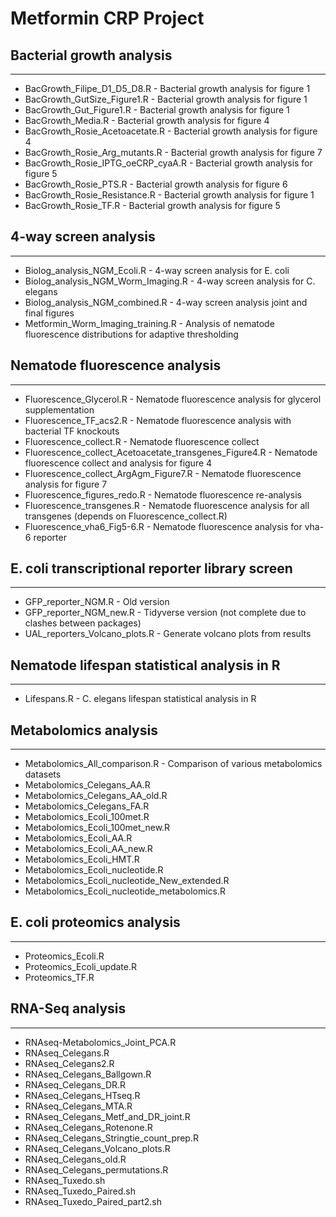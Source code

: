 # Metformin CRP Project
## Bacterial growth analysis
---
- BacGrowth_Filipe_D1_D5_D8.R - Bacterial growth analysis for figure 1
- BacGrowth_GutSize_Figure1.R - Bacterial growth analysis for figure 1
- BacGrowth_Gut_Figure1.R - Bacterial growth analysis for figure 1
- BacGrowth_Media.R - Bacterial growth analysis for figure 4
- BacGrowth_Rosie_Acetoacetate.R - Bacterial growth analysis for figure 4
- BacGrowth_Rosie_Arg_mutants.R - Bacterial growth analysis for figure 7
- BacGrowth_Rosie_IPTG_oeCRP_cyaA.R - Bacterial growth analysis for figure 5
- BacGrowth_Rosie_PTS.R - Bacterial growth analysis for figure 6
- BacGrowth_Rosie_Resistance.R - Bacterial growth analysis for figure 1
- BacGrowth_Rosie_TF.R - Bacterial growth analysis for figure 5
## 4-way screen analysis
---
- Biolog_analysis_NGM_Ecoli.R - 4-way screen analysis for E. coli
- Biolog_analysis_NGM_Worm_Imaging.R - 4-way screen analysis for C. elegans
- Biolog_analysis_NGM_combined.R - 4-way screen analysis joint and final figures
- Metformin_Worm_Imaging_training.R - Analysis of nematode fluorescence distributions for adaptive thresholding
## Nematode fluorescence analysis
---
- Fluorescence_Glycerol.R - Nematode fluorescence analysis for glycerol supplementation
- Fluorescence_TF_acs2.R - Nematode fluorescence analysis with bacterial TF knockouts
- Fluorescence_collect.R - Nematode fluorescence collect
- Fluorescence_collect_Acetoacetate_transgenes_Figure4.R - Nematode fluorescence collect and analysis for figure 4
- Fluorescence_collect_ArgAgm_Figure7.R - Nematode fluorescence analysis for figure 7
- Fluorescence_figures_redo.R - Nematode fluorescence re-analysis
- Fluorescence_transgenes.R - Nematode fluorescence analysis for all transgenes (depends on Fluorescence_collect.R)
- Fluorescence_vha6_Fig5-6.R - Nematode fluorescence analysis for vha-6 reporter
## E. coli transcriptional reporter library screen
---
- GFP_reporter_NGM.R - Old version
- GFP_reporter_NGM_new.R - Tidyverse version (not complete due to clashes between packages)
- UAL_reporters_Volcano_plots.R - Generate volcano plots from results
## Nematode lifespan statistical analysis in R
---
- Lifespans.R - C. elegans lifespan statistical analysis in R
## Metabolomics analysis
---
- Metabolomics_All_comparison.R - Comparison of various metabolomics datasets
- Metabolomics_Celegans_AA.R
- Metabolomics_Celegans_AA_old.R
- Metabolomics_Celegans_FA.R
- Metabolomics_Ecoli_100met.R
- Metabolomics_Ecoli_100met_new.R
- Metabolomics_Ecoli_AA.R
- Metabolomics_Ecoli_AA_new.R
- Metabolomics_Ecoli_HMT.R
- Metabolomics_Ecoli_nucleotide.R
- Metabolomics_Ecoli_nucleotide_New_extended.R
- Metabolomics_Ecoli_nucleotide_metabolomics.R
## E. coli proteomics analysis
---
- Proteomics_Ecoli.R
- Proteomics_Ecoli_update.R
- Proteomics_TF.R
## RNA-Seq analysis
---
- RNAseq-Metabolomics_Joint_PCA.R
- RNAseq_Celegans.R
- RNAseq_Celegans2.R
- RNAseq_Celegans_Ballgown.R
- RNAseq_Celegans_DR.R
- RNAseq_Celegans_HTseq.R
- RNAseq_Celegans_MTA.R
- RNAseq_Celegans_Metf_and_DR_joint.R
- RNAseq_Celegans_Rotenone.R
- RNAseq_Celegans_Stringtie_count_prep.R
- RNAseq_Celegans_Volcano_plots.R
- RNAseq_Celegans_old.R
- RNAseq_Celegans_permutations.R
- RNAseq_Tuxedo.sh
- RNAseq_Tuxedo_Paired.sh
- RNAseq_Tuxedo_Paired_part2.sh
